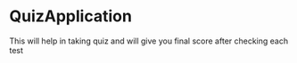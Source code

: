 # QuizApplication
This will help in taking quiz and will give you final score after checking each test
